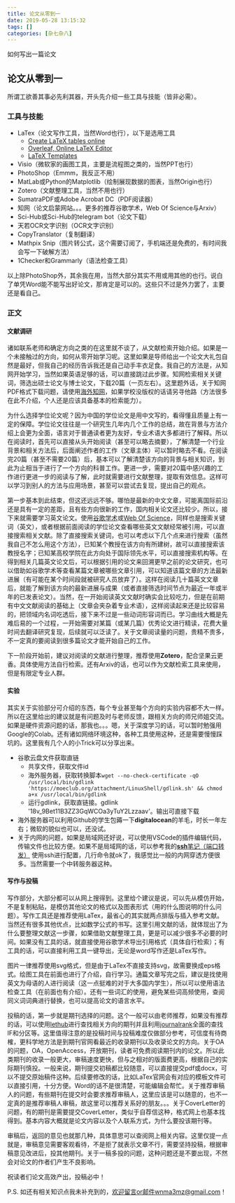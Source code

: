 ```yaml
---
title: 论文从零到一
date: 2019-05-28 13:15:32
tags: []
categories: [杂七杂八]
---
```


如何写出一篇论文

<!-- more -->

## 论文从零到一

所谓工欲善其事必先利其器，开头先介绍一些工具与技能（皆非必需）。

### 工具与技能

- LaTex（论文写作工具，当然Word也行），以下是选用工具
  - [Create LaTeX tables online](http://www.tablesgenerator.com/latex_tables)
  - [Overleaf, Online LaTeX Editor](https://www.overleaf.com/?&nocdn=true)
  - [LaTeX Templates](http://www.latextemplates.com/)
- Visio（微软家的画图工具，主要是流程图之类的，当然PPT也行）
- PhotoShop（Emmm，我反正不用）
- MatLab或Python的Matplotlib（绘制展现数据的图表，当然Origin也行）
- Zotero（文献整理工具，当然不用也行）
- SumatraPDF或Adobe Acrobat DC（PDF阅读器）
- 知网（论文启蒙网站。。。更多的推荐谷歌学术，Web Of Science与Arxiv）
- Sci-Hub或Sci-Hub的telegram bot（论文下载）
- 天若OCR文字识别（OCR文字识别）
- CopyTranslator（复制翻译）
- Mathpix Snip（图片转公式，这个需要订阅了，手机端还是免费的，有时间我会写一下破解方法）
- 1Checker和Grammarly（语法检查工具）

以上除PhotoShop外，其余我在用，当然大部分其实不用或用其他的也行。说白了单凭Word能不能写出好论文，那肯定是可以的。这些只不过是外力罢了，主要还是看自己。

### 正文

#### 文献调研

诸如联系老师和确定方向之类的在这里就不谈了，从文献检索开始介绍。如果是一个未接触过的方向，如何从零开始学习呢。这里如果是导师给出一个论文大礼包自然是最好，但我自己的经历告诉我还是自己动手丰衣足食。我自己的方法是，从知网开始学习，当然如果英语足够的话，可以直接跳过此步骤。知网检索相关关键词，筛选出硕士论文与博士论文，下载20篇（一页左右）。这里题外话，关于知网PDF格式下载问题，请使用[海外知网](http://gb.oversea.cnki.net/kns55/default.aspx)，如果学校没版权的话请另寻他路（方法很多在此不介绍，个人还是应该具备基本的检索能力）。

为什么选择学位论文呢？因为中国的学位论文是用中文写的，看得懂且质量上有一定的保障。学位论文往往是一个研究生几年内几个工作的总结，故在背景与方法介绍上会更为全面，语言对于普通读者更为友好，专业术语大多都进行了解释。所以在阅读时，首先可以直接从头开始阅读（甚至可以略去摘要），了解清楚一个行业背景和相关方法后，后面阐述作者的工作（文章主体）可以暂时略去不看。在阅读完20篇（甚至不需要20篇）后，基本可以了解清楚该方向的背景与相关知识，到此为止相当于进行了一个方向的科普工作。更进一步，需要对20篇中感兴趣的工作进行更进一步的阅读与了解，此时就需要进行文献整理，提取有效信息。这样可以学习到别人的方法与应用场景，甚至可以尝试去复现，提出自己的观点。

第一步基本到此结束，但这还远远不够。哪怕是最新的中文文章，可能离国际前沿还是具有一定的差距，且有些方向很新的工作，国内相关论文还比较少。所以，接下来就需要学习英文论文。使用[谷歌学术](https://scholar.google.cn/)或[Web Of Science](http://apps.webofknowledge.com/UA_GeneralSearch_input.do?product=UA&search_mode=GeneralSearch&SID=8BsQBbbIKZlBjqwLoEq&preferencesSaved=)，同样也是搜索关键词（英文），或者根据前面阅读的学位论文查看哪些英文文献经常被引用，可以直接搜索相关文献。除了直接搜索关键词，也可以考虑以下几个点来进行搜索（虽然我自己不怎么用这个方法），已知某个教授在该方向有所建树，故可以直接搜索该教授名字；已知某高校学院在此方向处于国际领先水平，可以直接搜索机构等。在得到相关几篇英文论文后，可以根据引用的论文来回溯更早之前的论文研究，也可以借助如谷歌学术等查看某篇文章被哪些文章引用，可以知道该篇文章的方法最新进展（有可能在某个时间段就被研究人员放弃了）。这样在阅读几十篇英文文章后，就能了解到该方向的最新进展与成果（或者直接筛选时间节点为最近一年或半年的已发表论文）。当然，在一开始阅读英文文献时确实会比较吃力，但是在前期有中文文献阅读的基础上（文章会夹杂着专业术语），这样阅读起来还是比较容易的，把领域内名词吃透后，接下来不过是一些动词形容词而已。学习曲线大概是先难后易的一个过程，一开始需要对某篇（或某几篇）优秀论文进行精读，花费大量时间去翻译研究复现，后续就可以泛读了。关于文章阅读量的问题，贵精不贵多，不一定真的要阅读到很多篇论文才能开始自己的工作。

下一阶段开始前，建议对阅读的文献进行整理，推荐使用**Zotero**，配合坚果云更香。具体使用方法自行检索。还有Arxiv的话，也可以作为文献检索工具来使用，但是有限定专业人群。

#### 实验

其实关于实验部分可介绍的东西，每个专业甚至每个方向的实验内容都不大一样。所以在这里给出的建议就是有问题及时与老师反馈，跟相关方向的师兄师姐交流。如果是硬件资源问题的话，那我也。。。嗯，关于深度学习的话，可以暂时勉强用Google的Colab。还有诸如网络环境这种，各种工具使用这种，还是需要慢慢踩坑的。这里我有几个人的小Trick可以分享出来。

- 谷歌云盘文件获取直链
  - 共享文件，获取文件id
  - 海外服务器，获取转换脚本`wget --no-check-certificate -qO /usr/local/bin/gdlink 'https://moeclub.org/attachment/LinuxShell/gdlink.sh' && chmod a+x /usr/local/bin/gdlink`
  - 运行gdlink，获取直链接。gdlink '18v_9Bet11B3ZZ3GqWCOa3yTuY2Lzzaav'。输出可直接下载
- 海外服务器可以利用Github的学生包薅一下**digitalocean**的羊毛，时长一年左右；微软的貌似也可以，还没试。
- 关于内网的问题，如果是局域网还好说，可以使用VSCode的插件编辑代码，传输文件也比较方便。如果不是局域网的话，可以参考我的[**ssh**笔记（端口转发）](https://wnma3mz.github.io/hexo_blog/2018/02/11/ssh/) 使用ssh进行配置，几行命令就ok了，我感觉比一般的内网穿透方便很多。当然需要一个中转服务器这种。

#### 写作与投稿

写作部分，大部分都可以从网上搜得到。这里给个建议是说，可以先从模仿开始，不是复制粘贴，是模仿其他论文的格式以及图表形式（用的什么图说明的什么问题）。写作工具还是推荐使用LaTex，最省心的其实就两点排版与插入参考文献。当然还有很多其他优点，比如数学公式的书写。这里引用文献的话，就体现出了为什么要整理文献这一步骤，如果借助文献整理工具，更是可以减少很多不必要的时间。如果没有工具的话，就直接使用谷歌学术导出引用格式（具体自行检索）；有工具的话，可以直接利用工具一键导出，无论是word写作还是LaTex写作。

图片一律推荐使用svg格式，但是由于LaTex不直接支持svg，故需要换成eps格式。绘图工具在前面也进行了介绍，自行学习。通篇文章写完之后，建议是找使用英文为母语的人进行阅读（这一点挺难的对于大多国内学生），所以可以使用语法检查工具（在前面也有介绍）。还有一些词汇的使用，避免某些词高频使用，查阅同义词词典进行替换，也可以提高论文的语言水平。

投稿的话，第一步就是期刊选择的问题。这个一般可以由老师推荐，如果没有推荐的话，可以使用[lethub](http://www.letpub.com.cn/index.php?page=journalapp&view=search)进行查找相关方向的期刊并且利用[journalrank](https://www.scimagojr.com/journalrank.php)全面的查找IF和分区等。这里值得注意的是投稿时间与投稿难度仅做部分参考，可信度有待商榷，更科学地方法是到期刊官网看最近的收录期刊以及收录论文的方向。关于OA的问题，OA，OpenAccess，开放期刊，读者可免费阅读期刊内的论文。所以此类期刊的收录一般更大，审稿速度更快，但与之相对的版面费更高，根据自己的实际期刊慎投。一般来说，期刊提交初稿都比较随意，可以直接提交pdf或docx，可以不提交原始稿件这种。后续要修改的话，比如LaTex官网会有对应的模板文件可以直接引用，十分方便。Word的话不是很清楚，可能编辑会帮忙。关于推荐审稿人的问题，有些期刊在提交时会要求推荐审稿人，这里应该是可以随意的，也不一定真的是推荐审稿人审稿，故这里可以推荐关系好的朋友。。。关于CoverLetter的问题，有的期刊是需要提交CoverLetter，类似于自荐信这种，格式网上也基本找得到。基本内容大概就是论文内容以及个人联系方式，为什么要投该期刊等。

审稿后，返回的意见也就那几种，具体意思可以查阅网上相关内容。这里仅提一点就是，审稿意见需要客观看待，不是拒了就表示文章不行，需要坚持投稿，根据审稿意见改进后，投其他期刊。关于一稿多投的问题，这种问题还是不要出现，不然会对论文的作者们产生不良影响。

祝读者们论文高效产出，投稿必中！

P.S. 如还有相关知识点我未补充到的，欢迎留言or邮件wnma3mz@gmail.com！
